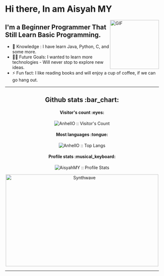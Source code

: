 # Hi there, In am Aisyah <b>MY</b>

<img align="right" alt="GIF" height="160px" src="https://media.giphy.com/media/du3J3cXyzhj75IOgvA/giphy.gif" />

## I'm a Beginner Programmer That Still Learn Basic Programming.

- 👾 Knowledge : I have learn Java, Python, C, and some more.
- 💪🏼 Future Goals: I wanted to learn more technologies - Will never stop to explore new ideas.
- ⚡ Fun fact: I like reading books and will enjoy a cup of coffee, if we can go hang out.

---

<h2 align="center">Github stats :bar_chart:</h2>

<h4 align="center">Visitor's count :eyes:</h4>

<p align="center"><img src="https://profile-counter.glitch.me/{AisyahMY}/count.svg" alt="AnhellO :: Visitor's Count" /></p>

<h4 align="center">Most languages :tongue:</h4>

<p align="center"><img src="https://github-readme-stats.vercel.app/api/top-langs/?username=AisyahMY&langs_count=10&theme=tokyonight&layout=compact" alt="AnhellO :: Top Langs" /></p>

<h4 align="center">Profile stats :musical_keyboard:</h4>

<p align="center"><img src="https://github-readme-stats.vercel.app/api?username=AisyahMY&show_icons=true&theme=synthwave" alt="AisyahMY :: Profile Stats" /></p>

<p align="center"><img src="https://thumbs.gfycat.com/GoodnaturedFondGaur-size_restricted.gif" alt="Synthwave" height="300" width="500"></p>

----
